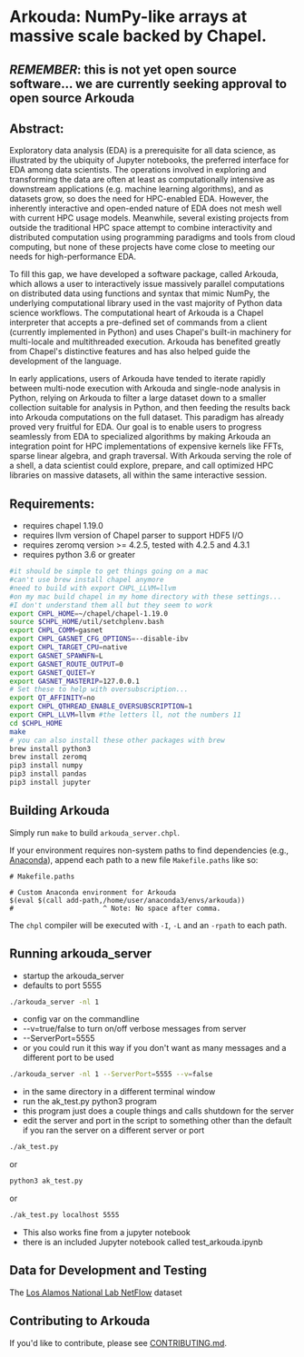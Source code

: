 # Arkouda: NumPy-like arrays at massive scale backed by Chapel.
## _REMEMBER_: this is not yet open source software... we are currently seeking approval to open source Arkouda

## Abstract:
Exploratory data analysis (EDA) is a prerequisite for all data
science, as illustrated by the ubiquity of Jupyter notebooks, the
preferred interface for EDA among data scientists. The operations
involved in exploring and transforming the data are often at least as
computationally intensive as downstream applications (e.g. machine
learning algorithms), and as datasets grow, so does the need for HPC-enabled
EDA. However, the inherently interactive and open-ended nature of
EDA does not mesh well with current HPC usage models. Meanwhile, several
existing projects from outside the traditional HPC space attempt to
combine interactivity and
distributed computation using programming paradigms and tools from
cloud computing, but none of these projects have come close to meeting
our needs for high-performance EDA.

To fill this gap, we have
developed a software package, called Arkouda, which allows a user to
interactively issue massively parallel computations on distributed
data using functions and syntax that mimic NumPy, the underlying
computational library used in the vast majority of Python data science
workflows. The computational heart of Arkouda is a Chapel interpreter
that
accepts a pre-defined set of commands from a client (currently
implemented in Python) and
uses Chapel's built-in machinery for multi-locale and multithreaded
execution. Arkouda has benefited greatly from Chapel's distinctive
features and has also helped guide the development of the language.

In early applications, users of Arkouda have tended to iterate rapidly
between multi-node execution with Arkouda and single-node analysis in
Python, relying on Arkouda to filter a large dataset down to a smaller
collection suitable for analysis in Python, and then feeding the results
back into Arkouda computations on the full dataset. This paradigm has
already proved very fruitful for EDA. Our goal is to enable users to
progress seamlessly from EDA to specialized algorithms by making Arkouda
an integration point for HPC implementations of expensive kernels like
FFTs, sparse linear algebra, and graph traversal. With Arkouda serving
the role of a shell, a data scientist could explore, prepare, and call
optimized HPC libraries on massive datasets, all within the same
interactive session.

## Requirements:
 * requires chapel 1.19.0
 * requires llvm version of Chapel parser to support HDF5 I/O
 * requires zeromq version >= 4.2.5, tested with 4.2.5 and 4.3.1
 * requires python 3.6 or greater

```bash
#it should be simple to get things going on a mac
#can't use brew install chapel anymore
#need to build with export CHPL_LLVM=llvm
#on my mac build chapel in my home directory with these settings...
#I don't understand them all but they seem to work
export CHPL_HOME=~/chapel/chapel-1.19.0
source $CHPL_HOME/util/setchplenv.bash
export CHPL_COMM=gasnet
export CHPL_GASNET_CFG_OPTIONS=--disable-ibv
export CHPL_TARGET_CPU=native
export GASNET_SPAWNFN=L
export GASNET_ROUTE_OUTPUT=0
export GASNET_QUIET=Y
export GASNET_MASTERIP=127.0.0.1
# Set these to help with oversubscription...
export QT_AFFINITY=no
export CHPL_QTHREAD_ENABLE_OVERSUBSCRIPTION=1
export CHPL_LLVM=llvm #the letters ll, not the numbers 11
cd $CHPL_HOME
make
# you can also install these other packages with brew
brew install python3
brew install zeromq
pip3 install numpy
pip3 install pandas
pip3 install jupyter
```

## Building Arkouda

Simply run `make` to build `arkouda_server.chpl`.

If your environment requires non-system paths to find dependencies (e.g.,
[Anaconda]), append each path to a new file `Makefile.paths` like so:

```make
# Makefile.paths

# Custom Anaconda environment for Arkouda
$(eval $(call add-path,/home/user/anaconda3/envs/arkouda))
#                      ^ Note: No space after comma.
```

The `chpl` compiler will be executed with `-I`, `-L` and an `-rpath` to each
path.

[Anaconda]: https://www.anaconda.com/distribution/

## Running arkouda_server

 * startup the arkouda_server
 * defaults to port 5555
```bash
./arkouda_server -nl 1
```
 * config var on the commandline
 * --v=true/false to turn on/off verbose messages from server
 * --ServerPort=5555
 * or you could run it this way if you don't want as many messages
and a different port to be used
```bash
./arkouda_server -nl 1 --ServerPort=5555 --v=false
```
 * in the same directory in a different terminal window
 * run the ak_test.py python3 program
 * this program just does a couple things and calls shutdown for the server
 * edit the server and port in the script to something other than the
default if you ran the server on a different server or port
```bash
./ak_test.py
```
or
```bash
python3 ak_test.py
```
or
```bash
./ak_test.py localhost 5555
```
 * This also works fine from a jupyter notebook
 * there is an included Jupyter notebook called test_arkouda.ipynb

## Data for Development and Testing
The [Los Alamos National Lab NetFlow] dataset

[Los Alamos National Lab NetFlow]:https://csr.lanl.gov/data/netflow.html

## Contributing to Arkouda

If you'd like to contribute, please see [CONTRIBUTING.md](CONTRIBUTING.md).
